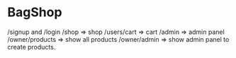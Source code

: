# BagShop
/signup and /login
/shop => shop
/users/cart => cart
/admin => admin panel
/owner/products => show all products
/owner/admin => show admin panel to create products.

